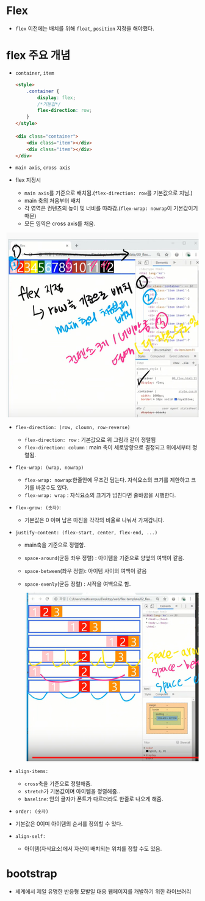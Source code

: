 # Flex

- `flex` 이전에는 배치를 위해 `float`, `position` 지정을 해야했다.

# flex 주요 개념

- `container`, `item`

  ```html
  <style>
      .container {
          display: flex;
          /*기본값*/
          flex-direction: row;
      }
  </style>
  
  <div class="container">
      <div class="item"></div>
      <div class="item"></div>
  </div>
  ```

- `main axis`, `cross axis`

- flex 지정시
   - `main axis`를 기준으로 배치됨.(`flex-direction: row`를 기본값으로 지님.)
   - main 축의 처음부터 배치
   - 각 영역은 컨텐츠의 높이 및 너비를 따라감.(`flex-wrap: nowrap`이 기본값이기 때문)
   - 모든 영역은 cross axis를 채움.

![image-20200323095238823](2020.03.23.web.assets/image-20200323095238823.png)

- `flex-direction: (row, cloumn, row-reverse)`

  - `flex-direction: row` : 기본값으로 위 그림과 같이 정렬됨
  - `flex-direction: column` : main 축이 세로방향으로 결정되고 위에서부터 정렬됨.

- `flex-wrap: (wrap, nowrap) `

  - `flex-wrap: nowrap`:한줄안에 무조건 담는다. 자식요소의 크기를 제한하고 크기를 바꿀수도 있다.
  - `flex-wrap: wrap` : 자식요소의  크기가 넘친다면 줄바꿈을 시행한다.

- `flex-grow: (숫자)`:

  - 기본값은 0 이며 남은 마진을 각각의 비율로 나눠서 가져갑니다. 

- `justify-content: (flex-start, center, flex-end, ...)`

  - main축을 기준으로 정렬함.

  - `space-around`(균등 좌우 정렬) : 아이템을 기준으로 양옆의 여백이 같음.

  - `space-between`(좌우 정렬): 아이템 사이의 여백이 같음

  - `space-evenly`(균등 정렬) : 시작을 여백으로 함.

    ![image-20200323102615596](2020.03.23.web.assets/image-20200323102615596.png)

- `align-items:`
  - `cross`축을 기준으로 정렬해줌.
  - `stretch`가 기본값이며 아이템을 정렬해줌..
  - `baseline`: 안의 글자가 폰트가 다르더라도 한줄로 나오게 해줌.
- `order: (숫자)`
  
- 기본값은 0이며 아이템의 순서를 정의할 수 있다.
  
- `align-self:`
  
  - 아이템(자식요소)에서 자신이 배치되는 위치를 정할 수도 있음.





# bootstrap

- 세계에서 제일 유명한 반응형 모발일 대응 웹페이지를 개발하기 위한 라이브러리